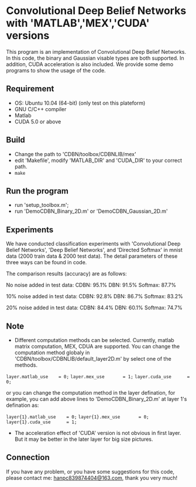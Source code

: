 # Convolutional Deep Belief Networks with 'MATLAB','MEX','CUDA' versions

This program is an implementation of Convolutional Deep Belief Networks. In this code, the binary and Gaussian visable types are both supported. In addition, CUDA acceleration is also included. We provide some demo programs to show the usage of the code. 



## Requirement
* OS: Ubuntu 10.04 (64-bit) (only test on this plateform)  
* GNU C/C++ compiler
* Matlab
* CUDA 5.0 or above


## Build
* Change the path to 'CDBN/toolbox/CDBNLIB/mex'
* edit 'Makefile', modify 'MATLAB_DIR' and 'CUDA_DIR' to your correct path.
* `make`


## Run the program
* run 'setup_toolbox.m';
* run 'DemoCDBN_Binary_2D.m' or 'DemoCDBN_Gaussian_2D.m'
 
           
## Experiments
We have conducted classification experiments with 'Convolutional Deep Belief Networks', 'Deep Belief Networks', and 'Directed Softmax' in mnist data (2000 train data & 2000 test data). The detail parameters of these three ways can be found in code. 

The comparison results (accuracy) are as follows:

 No noise added in test data:
     CDBN:     95.1%
     DBN:      91.5%
     Softmax:  87.7%

 10% noise added in test data:
     CDBN:     92.8%
     DBN:      86.7%
     Softmax:  83.2%

 20% noise added in test data:
     CDBN:     84.4%
     DBN:      60.1%
     Softmax:  74.7%

## Note
* Different computation methods can be selected. Currently, matlab matrix computation, MEX, CDUA are supported. You can change the computation method globaly in 'CDBN/toolbox/CDBNLIB/default_layer2D.m' by select one of the methods.

 `layer.matlab_use    = 0;`
 `layer.mex_use       = 1;`
 `layer.cuda_use      = 0;`

or you can change the computation method in the layer defination, for example, you can add above lines to 'DemoCDBN_Binary_2D.m' at layer 1's defination as:

 `layer{1}.matlab_use    = 0;`
 `layer{1}.mex_use       = 0;`
 `layer{1}.cuda_use      = 1;`

* The acceleration effect of 'CUDA' version is not obvious in first layer. But it may be better in the later layer for big size pictures. 

           
## Connection
If you have any problem, or you have some suggestions for this code, please contact me: hanpc839874404@163.com, thank you very much!

